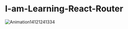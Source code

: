 # I-am-Learning-React-Router

![Animation14121241334](https://user-images.githubusercontent.com/102485608/199738989-1e4e2fee-2893-49e0-be74-09250e0a70df.gif)

